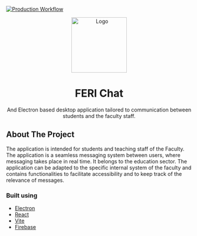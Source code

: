 [![Production Workflow](https://github.com/Quiirex/feri-chat-app/actions/workflows/prod.yml/badge.svg)](https://github.com/Quiirex/feri-chat-app/actions/workflows/prod.yml)
<br />

<p align="center">
  <a href="https://github.com/Quiirex/feri-chat-app">
    <img src="https://github.com/Quiirex/feri-chat-app/raw/master/public/favicon.ico" alt="Logo" width="150" height="150">
  </a>

  <h1 align="center">FERI Chat</h1>

  <p align="center">
    And Electron based desktop application tailored to communication between students and the faculty staff.
  <br/>
</p>

<!-- ABOUT THE PROJECT -->
## About The Project

<p align="start">
The application is intended for students and teaching staff of the Faculty. The application is a seamless messaging system between users, where messaging takes place in real time. It belongs to the education sector. The application can be adapted to the specific internal system of the faculty and contains functionalities to facilitate accessibility and to keep track of the relevance of messages.
</p>

### Built using

* [Electron](https://www.electronjs.org/)
* [React](https://react.dev/)
* [Vite](https://vitejs.dev/)
* [Firebase](https://firebase.google.com/)
